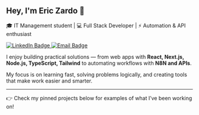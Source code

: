 ## Hey, I'm Eric Zardo 👋

🎓 IT Management student | 💻 Full Stack Developer | ⚡ Automation & API enthusiast

<a href="https://www.linkedin.com/in/eric-zardo-a53630228/">
  <img src="https://img.shields.io/badge/linkedin-%230077B5.svg?style=for-the-badge&logo=linkedin&logoColor=white" alt="LinkedIn Badge" />
</a>

<a href="mailto:oportunidades@zardo.dev">
  <img src="https://img.shields.io/badge/Gmail-D14836?style=for-the-badge&logo=gmail&logoColor=white" alt="Email Badge" />
</a>

I enjoy building practical solutions — from web apps with **React, Next.js, Node.js, TypeScript, Tailwind** to automating workflows with **N8N and APIs**.

My focus is on learning fast, solving problems logically, and creating tools that make work easier and smarter.

---

👉 Check my pinned projects below for examples of what I’ve been working on!